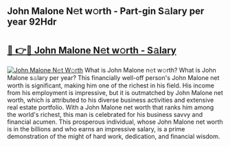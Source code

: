 ## John Malone N𝚎t w𝚘rth - Part-gin S𝚊lary per year 92Hdr

# <h2><a href="http://gc1mc4.nevu.top/?p=John+Malone">🔗 👉🔴 John Malone N𝚎t w𝚘rth - S𝚊lary</a></h2>

[![John Malone N𝚎t W𝚘rth](https://i.imgur.com/Oavwk0R.jpeg)](http://gc1mc4.nevu.top/?p=John+Malone)
What is John Malone n𝚎t w𝚘rth? What is John Malone s𝚊lary per year?
This financially well-off person's John Malone net worth is significant, making him one of the richest in his field. His income from his employment is impressive, but it is outmatched by John Malone net worth, which is attributed to his diverse business activities and extensive real estate portfolio. With a John Malone net worth that ranks him among the world's richest, this man is celebrated for his business savvy and financial acumen. This prosperous individual, whose John Malone net worth is in the billions and who earns an impressive salary, is a prime demonstration of the might of hard work, dedication, and financial wisdom.
